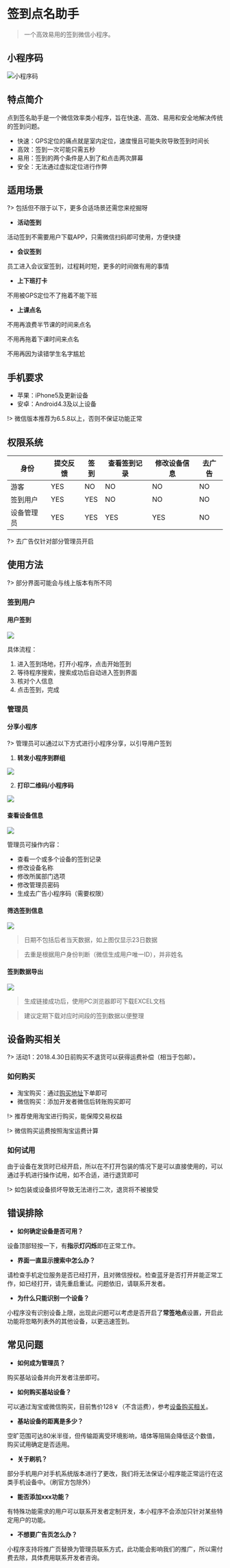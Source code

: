 # 签到点名助手

> 一个高效易用的签到微信小程序。

## 小程序码

![小程序码](_images/mpcode.jpg)

## 特点简介

点到签名助手是一个微信效率类小程序，旨在快速、高效、易用和安全地解决传统的签到问题。

- 快速：GPS定位的痛点就是室内定位，速度慢且可能失败导致签到时间长
- 高效：签到一次可能只需五秒
- 易用：签到的两个条件是人到了和点击两次屏幕
- 安全：无法通过虚拟定位进行作弊

## 适用场景

?> 包括但不限于以下，更多合适场景还需您来挖掘呀

- **活动签到**

 活动签到不需要用户下载APP，只需微信扫码即可使用，方便快捷

- **会议签到**

 员工进入会议室签到，过程耗时短，更多的时间做有用的事情

- **上下班打卡**

 不用被GPS定位不了拖着不能下班

- **上课点名**

 不用再浪费半节课的时间来点名

 不用再拖着下课时间来点名

 不用再因为读错学生名字尴尬

## 手机要求

- 苹果：iPhone5及更新设备
- 安卓：Android4.3及以上设备

!> 微信版本推荐为6.5.8以上，否则不保证功能正常

## 权限系统

|身份|提交反馈|签到|查看签到记录|修改设备信息|去广告|
|-|-|-|-|-|-|
|游客|YES|NO|NO|NO|NO|
|签到用户| YES|YES|NO|NO|NO|
|设备管理员|YES|YES|YES|YES|NO|

?> 去广告仅针对部分管理员开启

## 使用方法

?> 部分界面可能会与线上版本有所不同

### 签到用户

#### 用户签到

![](_images/use.jpg)

具体流程：
1. 进入签到场地，打开小程序，点击开始签到
2. 等待程序搜索，搜索成功后自动进入签到界面
3. 核对个人信息
4. 点击签到，完成

### 管理员

#### 分享小程序

?> 管理员可以通过以下方式进行小程序分享，以引导用户签到

1. **转发小程序到群组**

 ![](_images/use5.jpg)

2. **打印二维码/小程序码**

  ![](_images/use6.jpg)


#### 查看设备信息

![](_images/use2.jpg)

管理员可操作内容：
- 查看一个或多个设备的签到记录
- 修改设备名称
- 修改所属部门选项
- 修改管理员密码
- 生成去广告小程序码（需要权限）

#### 筛选签到信息

![](_images/use3.jpg)

> 日期不包括后者当天数据，如上图仅显示23日数据

> 去重是根据用户身份判断（微信生成用户唯一ID），并非姓名

#### 签到数据导出

![](_images/use4.jpg)

> 生成链接成功后，使用PC浏览器即可下载EXCEL文档

> 建议定期下载对应时间段的签到数据以便整理

## 设备购买相关

?> 活动1：2018.4.30日前购买不退货可以获得运费补偿（相当于包邮）。

### 如何购买

- 淘宝购买：通过[购买地址](https://item.taobao.com/item.htm?spm=a1z38n.10677092.0.0.e24a1debwWkPsQ&id=560533511786)下单即可
- 微信购买：添加开发者微信后转账购买即可

!> 推荐使用淘宝进行购买，能保障交易权益

!> 微信购买运费按照淘宝运费计算



### 如何试用

由于设备在发货时已经开启，所以在不打开包装的情况下是可以直接使用的，可以通过手机进行操作试用，如不合适，进行退货即可

!> 如包装或设备损坏导致无法进行二次，退货将不被接受

## 错误排除

- **如何确定设备是否可用？**

 设备顶部轻按一下，有**指示灯闪烁**即在正常工作。

- **界面一直显示搜索中怎么办？**

 请检查手机定位服务是否已经打开，且对微信授权。检查蓝牙是否打开并能正常工作，如已经打开，请先重启重试。问题依旧，请联系开发者。

- **为什么只能识别一个设备？**

 小程序没有识别设备上限，出现此问题可以考虑是否开启了**常签地点**设置，开启此功能将忽略列表外的其他设备，以更迅速签到。


## 常见问题

- **如何成为管理员？**

 购买基站设备并向开发者注册即可。
- **如何购买基站设备？**

 可以通过淘宝或微信购买，目前售价128￥（不含运费），参考[设备购买相关](#设备购买相关)。

- **基站设备的距离是多少？**

 空旷范围可达80米半径，但传输距离受环境影响，墙体等阻隔会降低这个数值，购买试用确定是否适用。

- **关于刷机？**

 部分手机用户对手机系统版本进行了更改，我们将无法保证小程序能正常运行在这类手机设备中。（刷官方包除外）
- **能否添加xxx功能？**

 有特殊功能需求的用户可以联系开发者定制开发，本小程序不会添加只针对某些特定用户的功能。
- **不想要广告页怎么办？**

 小程序支持将推广页替换为管理员联系方式，此功能会影响我们的推广，所以需付费去除，具体费用联系开发者咨询。

